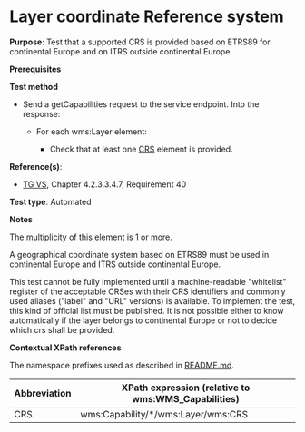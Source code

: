 # Layer coordinate Reference system

**Purpose**: Test that a supported CRS is provided based on ETRS89 for continental Europe and on ITRS outside continental Europe.

**Prerequisites**

**Test method**

* Send a getCapabilities request to the service endpoint. Into the response:

  * For each wms:Layer element:

    * Check that at least one [CRS](#crs) element is provided.

**Reference(s)**:
* [TG VS](./README.md#ref_TG_VS), Chapter 4.2.3.3.4.7, Requirement 40

**Test type**: Automated

**Notes**

The multiplicity of this element is 1 or more.

A geographical coordinate system based on ETRS89 must be used in continental Europe and ITRS outside continental Europe.

This test cannot be fully implemented until a machine-readable "whitelist" register of the acceptable CRSes with their CRS identifiers and commonly used aliases ("label" and "URL" versions) is available. To implement the test, this kind of official list must be published. It is not possible either to know automatically if the layer belongs to continental Europe or not to decide which crs shall be provided.

**Contextual XPath references**

The namespace prefixes used as described in [README.md](./README.md#namespaces).

Abbreviation                                               |  XPath expression (relative to wms:WMS_Capabilities)
---------------------------------------------------------- | -------------------------------------------------------------------------
CRS <a name="crs"></a> | wms:Capability/*/wms:Layer/wms:CRS
